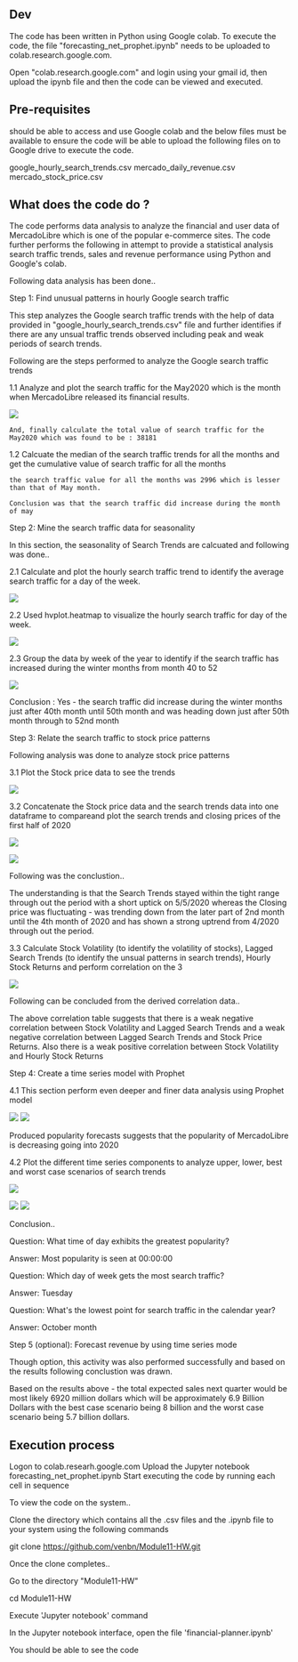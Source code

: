 
## Dev

The code has been written in Python using Google colab. To execute the code, the file "forecasting_net_prophet.ipynb" needs to be uploaded to colab.research.google.com.

Open "colab.research.google.com" and login using your gmail id, then upload the ipynb file and then the code can be viewed and executed. 

## Pre-requisites

should be able to access and use Google colab and the below files must be available to ensure the code will be able to upload the following files on to Google drive to execute the code. 

google_hourly_search_trends.csv
mercado_daily_revenue.csv
mercado_stock_price.csv

## What does the code do ?

The code performs data analysis to analyze the financial and user data of MercadoLibre which is one of the popular e-commerce sites. 
The code further performs the following in attempt to provide a statistical analysis search traffic trends, sales and revenue performance using Python and Google's colab.

Following data analysis has been done..

Step 1: Find unusual patterns in hourly Google search traffic

This step analyzes the Google search traffic trends with the help of data provided in "google_hourly_search_trends.csv" file and further identifies if there are any unsual traffic trends observed including peak and weak periods of search trends.

Following are the steps performed to analyze the Google search traffic trends

1.1 Analyze and plot the search traffic for the May2020 which is the month when MercadoLibre released its financial results.

![](May2020_TrafficSearchTrends.png)

    And, finally calculate the total value of search traffic for the May2020 which was found to be : 38181 

1.2 Calcuate the median of the search traffic trends for all the months and get the cumulative value of search traffic for all the months

    the search traffic value for all the months was 2996 which is lesser than that of May month.

    Conclusion was that the search traffic did increase during the month of may

Step 2: Mine the search traffic data for seasonality

In this section, the seasonality of Search Trends are calcuated and following was done..

2.1 Calculate and plot the hourly search traffic trend to identify the average search traffic for a day of the week.

![](TrafficSearchTrends_DayofWeek.png)

2.2 Used hvplot.heatmap to visualize the hourly search traffic for day of the week.

![](SearchTrends_DayofWeek_heatmap.png)

2.3 Group the data by week of the year to identify if the search traffic has increased during the winter months from month 40 to 52

![](SearchTrends_WeekofYear.png)

Conclusion : Yes - the search traffic did increase during the winter months just after 40th month until 50th month and was heading down just after 50th month through to 52nd month

Step 3: Relate the search traffic to stock price patterns

Following analysis was done to analyze stock price patterns

3.1 Plot the Stock price data to see the trends

![](Plot_StockPriceData.png)

3.2 Concatenate the Stock price data and the search trends data into one dataframe to compareand plot the search trends and closing prices of the first half of 2020

![](Variable_SearchTrends.png)

![](Variable_Close.png)

Following was the conclustion..

The understanding is that the Search Trends stayed within the tight range through out the period with a short uptick on 5/5/2020 whereas the Closing price was fluctuating - was trending down from the later part of 2nd month until the 4th month of 2020 and has shown a strong uptrend from 4/2020 through out the period. 

3.3 Calculate Stock Volatility (to identify the volatility of stocks), Lagged Search Trends (to identify the unsual patterns in search trends), Hourly Stock Returns and perform correlation on the 3

![](Correlation.png)

Following can be concluded from the derived correlation data..

The above correlation table suggests that there is a weak negative correlation between Stock Volatility and Lagged Search Trends and a 
weak negative correlation between Lagged Search Trends and Stock Price Returns. Also there is a weak positive correlation between Stock Volatility and Hourly Stock Returns 

Step 4: Create a time series model with Prophet

4.1  This section perform even deeper and finer data analysis using Prophet model
        
![](PopularityTrend-1.png)
![](PopularityTrend-2.png)

Produced popularity forecasts suggests that the popularity of MercadoLibre is decreasing going into 2020

4.2 Plot the different time series components to analyze upper, lower, best and worst case scenarios of search trends

![](yhat-lower_yhat-upper.png)

![](PlotComponents-1.png)
![](PlotComponents-2.png)

Conclusion..

Question: What time of day exhibits the greatest popularity?

Answer: Most popularity is seen at 00:00:00

Question: Which day of week gets the most search traffic?

Answer: Tuesday

Question: What's the lowest point for search traffic in the calendar year?

Answer: October month

Step 5 (optional): Forecast revenue by using time series mode
 
Though option, this activity was also performed successfully and based on the results following conclustion was drawn.

Based on the results above - the total expected sales next quarter would be most likely 6920 million dollars which will be approximately 6.9 Billion Dollars with the best case scenario being 8 billion and the worst case scenario being 5.7 billion dollars.
    
## Execution process

Logon to colab.researh.google.com
Upload the Jupyter notebook forecasting_net_prophet.ipynb
Start executing the code by running each cell in sequence

To view the code on the system..

Clone the directory which contains all the .csv files and the .ipynb file to your system using the following commands

git clone https://github.com/venbn/Module11-HW.git

Once the clone completes.. 

Go to the directory "Module11-HW"

cd Module11-HW

Execute 'Jupyter notebook' command

In the Jupyter notebook interface, open the file 'financial-planner.ipynb'

You should be able to see the code
